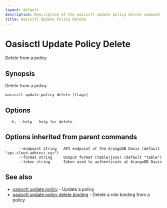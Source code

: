 ```yaml
---
layout: default
description: Description of the oasisctl update policy delete command
title: Oasisctl Update Policy Delete
---
```

# Oasisctl Update Policy Delete

Delete from a policy

## Synopsis

Delete from a policy

```
oasisctl update policy delete [flags]
```

## Options

```
  -h, --help   help for delete
```

## Options inherited from parent commands

```
      --endpoint string   API endpoint of the ArangoDB Oasis (default "api.cloud.adbtest.xyz")
      --format string     Output format (table|json) (default "table")
      --token string      Token used to authenticate at ArangoDB Oasis
```

## See also

* [oasisctl update policy](oasisctl-update-policy.html)	 - Update a policy
* [oasisctl update policy delete binding](oasisctl-update-policy-delete-binding.html)	 - Delete a role binding from a policy

